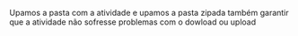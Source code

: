 Upamos a pasta com a atividade e upamos a pasta zipada também garantir que a atividade não sofresse problemas com o dowload ou upload

